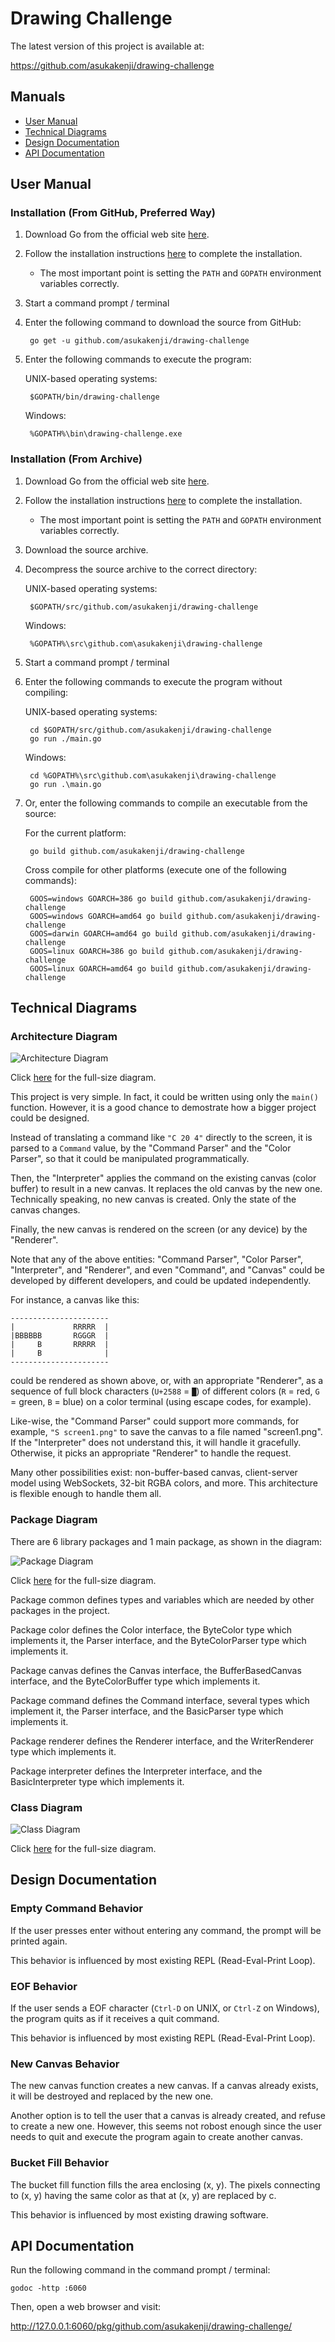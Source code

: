 # Drawing Challenge

The latest version of this project is available at:

https://github.com/asukakenji/drawing-challenge

## Manuals

- [User Manual](#user-manual)
- [Technical Diagrams](#technical-diagrams)
- [Design Documentation](#design-documentation)
- [API Documentation](#api-documentation)

## User Manual

### Installation (From GitHub, Preferred Way)

1. Download Go from the official web site [here](https://golang.org/dl/).
1. Follow the installation instructions [here](https://golang.org/doc/install) to complete the installation.
   - The most important point is setting the `PATH` and `GOPATH` environment variables correctly.
1. Start a command prompt / terminal
1. Enter the following command to download the source from GitHub:

        go get -u github.com/asukakenji/drawing-challenge
1. Enter the following commands to execute the program:

    UNIX-based operating systems:

        $GOPATH/bin/drawing-challenge

    Windows:

        %GOPATH%\bin\drawing-challenge.exe

### Installation (From Archive)

1. Download Go from the official web site [here](https://golang.org/dl/).
1. Follow the installation instructions [here](https://golang.org/doc/install) to complete the installation.
   - The most important point is setting the `PATH` and `GOPATH` environment variables correctly.
1. Download the source archive.
1. Decompress the source archive to the correct directory:

    UNIX-based operating systems:

        $GOPATH/src/github.com/asukakenji/drawing-challenge

    Windows:

        %GOPATH%\src\github.com\asukakenji\drawing-challenge
1. Start a command prompt / terminal
1. Enter the following commands to execute the program without compiling:

    UNIX-based operating systems:

        cd $GOPATH/src/github.com/asukakenji/drawing-challenge
        go run ./main.go

    Windows:

        cd %GOPATH%\src\github.com\asukakenji\drawing-challenge
        go run .\main.go
1. Or, enter the following commands to compile an executable from the source:

    For the current platform:

        go build github.com/asukakenji/drawing-challenge

    Cross compile for other platforms (execute one of the following commands):

        GOOS=windows GOARCH=386 go build github.com/asukakenji/drawing-challenge
        GOOS=windows GOARCH=amd64 go build github.com/asukakenji/drawing-challenge
        GOOS=darwin GOARCH=amd64 go build github.com/asukakenji/drawing-challenge
        GOOS=linux GOARCH=386 go build github.com/asukakenji/drawing-challenge
        GOOS=linux GOARCH=amd64 go build github.com/asukakenji/drawing-challenge

## Technical Diagrams

### Architecture Diagram

![Architecture Diagram](./images/ArchitectureDiagram.png)

Click [here](https://drive.google.com/file/d/0B6JV6ICUUqcuYWpTQ1VaUnN2VEE/view?usp=sharing) for the full-size diagram.

This project is very simple. In fact, it could be written using only the
`main()` function. However, it is a good chance to demostrate how a bigger
project could be designed.

Instead of translating a command like `"C 20 4"` directly to the screen, it is
parsed to a `Command` value, by the "Command Parser" and the "Color Parser", so
that it could be manipulated programmatically.

Then, the "Interpreter" applies the command on the existing canvas (color
buffer) to result in a new canvas. It replaces the old canvas by the new one.
Technically speaking, no new canvas is created. Only the state of the canvas
changes.

Finally, the new canvas is rendered on the screen (or any device) by the
"Renderer".

Note that any of the above entities: "Command Parser", "Color Parser",
"Interpreter", and "Renderer", and even "Command", and "Canvas" could be
developed by different developers, and could be updated independently.

For instance, a canvas like this:

    ----------------------
    |             RRRRR  |
    |BBBBBB       RGGGR  |
    |     B       RRRRR  |
    |     B              |
    ----------------------

could be rendered as shown above, or, with an appropriate "Renderer",
as a sequence of full block characters (`U+2588` = `█`) of different colors
(`R` = red, `G` = green, `B` = blue) on a color terminal (using escape codes,
for example).

Like-wise, the "Command Parser" could support more commands, for example,
`"S screen1.png"` to save the canvas to a file named "screen1.png". If the
"Interpreter" does not understand this, it will handle it gracefully. Otherwise,
it picks an appropriate "Renderer" to handle the request.

Many other possibilities exist: non-buffer-based canvas, client-server model
using WebSockets, 32-bit RGBA colors, and more. This architecture is flexible
enough to handle them all.

### Package Diagram

There are 6 library packages and 1 main package, as shown in the diagram:

![Package Diagram](./images/PackageDiagram.png)

Click [here](https://drive.google.com/file/d/0B6JV6ICUUqcuazU1RDV0MUNrMmM/view?usp=sharing) for the full-size diagram.

Package common defines types and variables
which are needed by other packages in the project.

Package color defines the Color interface,
the ByteColor type which implements it, the Parser interface,
and the ByteColorParser type which implements it.

Package canvas defines the Canvas interface,
the BufferBasedCanvas interface,
and the ByteColorBuffer type which implements it.

Package command defines the Command interface,
several types which implement it, the Parser interface,
and the BasicParser type which implements it.

Package renderer defines the Renderer interface,
and the WriterRenderer type which implements it.

Package interpreter defines the Interpreter interface,
and the BasicInterpreter type which implements it.

### Class Diagram

![Class Diagram](./images/ClassDiagram.png)

Click [here](https://drive.google.com/file/d/0B6JV6ICUUqcubG5reGRSaEdmMEE/view?usp=sharing) for the full-size diagram.

## Design Documentation

### Empty Command Behavior

If the user presses enter without entering any command, the prompt will be
printed again.

This behavior is influenced by most existing REPL (Read-Eval-Print Loop).

### EOF Behavior

If the user sends a EOF character (`Ctrl-D` on UNIX, or `Ctrl-Z` on Windows),
the program quits as if it receives a quit command.

This behavior is influenced by most existing REPL (Read-Eval-Print Loop).

### New Canvas Behavior

The new canvas function creates a new canvas. If a canvas already exists, it
will be destroyed and replaced by the new one.

Another option is to tell the user that a canvas is already created, and refuse
to create a new one. However, this seems not robost enough since the user needs
to quit and execute the program again to create another canvas.

### Bucket Fill Behavior

The bucket fill function fills the area enclosing (x, y). The pixels connecting
to (x, y) having the same color as that at (x, y) are replaced by c.

This behavior is influenced by most existing drawing software.

## API Documentation

Run the following command in the command prompt / terminal:

    godoc -http :6060

Then, open a web browser and visit:

http://127.0.0.1:6060/pkg/github.com/asukakenji/drawing-challenge/
